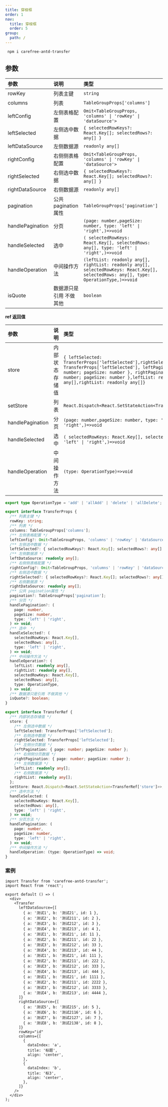 ```yaml
---
title: 穿梭框
order: 1
nav:
  title: 穿梭框
  order: 5
group:
  path: /
---
```


```bash
 npm i carefree-antd-transfer
```

## 参数

| 参数             | 说明                    | 类型                                                                                                                                   |
| :--------------- | :---------------------- | :------------------------------------------------------------------------------------------------------------------------------------- |
| rowKey           | 列表主键                | `string`                                                                                                                               |
| columns          | 列表                    | `TableGroupProps['columns']`                                                                                                           |
| leftConfig       | 左侧表格配置            | `Omit<TableGroupProps, 'columns' \| 'rowKey' \| 'dataSource'>`                                                                         |
| leftSelected     | 左侧选中数据            | `{ selectedRowKeys?: React.Key[]; selectedRows?: any[] }`                                                                              |
| leftDataSource   | 左侧数据源              | `readonly any[]`                                                                                                                       |
| rightConfig      | 右侧侧表格配置          | `Omit<TableGroupProps, 'columns' \| 'rowKey' \| 'dataSource'>`                                                                         |
| rightSelected    | 右侧选中数据            | `{ selectedRowKeys?: React.Key[]; selectedRows?: any[] }`                                                                              |
| rightDataSource  | 右侧数据源              | `readonly any[]`                                                                                                                       |
| pagination       | 公共 pagination 属性    | `TableGroupProps['pagination']`                                                                                                        |
| handlePagination | 分页                    | `(page: number,pageSize: number, type: 'left' \| 'right',)=>void`                                                                      |
| handleSelected   | 选中                    | `( selectedRowKeys: React.Key[], selectedRows: any[], type: 'left' \| 'right',)=>void`                                                 |
| handleOperation  | 中间操作方法            | `(leftList: readonly any[], rightList: readonly any[], selectedRowKeys: React.Key[], selectedRows: any[], type: OperationType,)=>void` |
| isQuote          | 数据源只是引用 不做其他 | `boolean`                                                                                                                              |

**ref 返回值**

| 参数             | 说明           | 类型                                                                                                                                                                                                                                                      |
| :--------------- | :------------- | :-------------------------------------------------------------------------------------------------------------------------------------------------------------------------------------------------------------------------------------------------------- |
| store            | 内部状态存储值 | `{ leftSelected: TransferProps['leftSelected'],rightSelected: TransferProps['leftSelected'], leftPagination: { page: number; pageSize: number }, rightPagination: { page: number; pageSize: number },leftList: readonly any[],rightList: readonly any[]}` |
| setStore         | 列表           | `React.Dispatch<React.SetStateAction<TransferRef['store']>>`                                                                                                                                                                                              |
| handlePagination | 分页           | `(page: number,pageSize: number, type: 'left' \| 'right',)=>void`                                                                                                                                                                                         |
| handleSelected   | 选中           | `( selectedRowKeys: React.Key[], selectedRows: any[], type: 'left' \| 'right',)=>void`                                                                                                                                                                    |
| handleOperation  | 中间操作方法   | `(type: OperationType)=>void`                                                                                                                                                                                                                             |

```ts
export type OperationType = 'add' | 'allAdd' | 'delete' | 'allDelete';

export interface TransferProps {
  /** 列表主键 */
  rowKey: string;
  /** 列表 */
  columns: TableGroupProps['columns'];
  /** 左侧表格配置 */
  leftConfig?: Omit<TableGroupProps, 'columns' | 'rowKey' | 'dataSource'>;
  /** 左侧选中数据 */
  leftSelected?: { selectedRowKeys?: React.Key[]; selectedRows?: any[] };
  /** 左侧数据源 */
  leftDataSource: readonly any[];
  /** 右侧侧表格配置 */
  rightConfig?: Omit<TableGroupProps, 'columns' | 'rowKey' | 'dataSource'>;
  /** 右侧选中数据 */
  rightSelected?: { selectedRowKeys?: React.Key[]; selectedRows?: any[] };
  /** 右侧数据源 */
  rightDataSource: readonly any[];
  /** 公共 pagination属性 */
  pagination?: TableGroupProps['pagination'];
  /** 分页 */
  handlePagination?: (
    page: number,
    pageSize: number,
    type: 'left' | 'right',
  ) => void;
  /** 选中  */
  handleSelected?: (
    selectedRowKeys: React.Key[],
    selectedRows: any[],
    type: 'left' | 'right',
  ) => void;
  /** 中间操作方法 */
  handleOperation?: (
    leftList: readonly any[],
    rightList: readonly any[],
    selectedRowKeys: React.Key[],
    selectedRows: any[],
    type: OperationType,
  ) => void;
  /** 数据源只是引用 不做其他 */
  isQuote?: boolean;
}

export interface TransferRef {
  /** 内部状态存储值 */
  store: {
    /** 左侧选中数据 */
    leftSelected: TransferProps['leftSelected'];
    /** 右侧选中数据 */
    rightSelected: TransferProps['leftSelected'];
    /** 左侧分页数据 */
    leftPagination: { page: number; pageSize: number };
    /** 右侧侧分页数据 */
    rightPagination: { page: number; pageSize: number };
    /** 左侧数据源 */
    leftList: readonly any[];
    /** 右侧数据源 */
    rightList: readonly any[];
  };
  setStore: React.Dispatch<React.SetStateAction<TransferRef['store']>>;
  /** 选中方法 */
  handleSelected: (
    selectedRowKeys: React.Key[],
    selectedRows: any[],
    type: 'left' | 'right',
  ) => void;
  /** 分页方法 */
  handlePagination: (
    page: number,
    pageSize: number,
    type: 'left' | 'right',
  ) => void;
  /** 中间操作方法 */
  handleOperation: (type: OperationType) => void;
}
```

### 案例

```tsx
import Transfer from 'carefree-antd-transfer';
import React from 'react';

export default () => (
  <div>
    <Transfer
      leftDataSource={[
        { a: '测试1', b: '测试21', id: 1 },
        { a: '测试2', b: '测试211', id: 2 },
        { a: '测试3', b: '测试212', id: 3 },
        { a: '测试4', b: '测试213', id: 4 },
        { a: '测试1', b: '测试21', id: 11 },
        { a: '测试2', b: '测试211', id: 22 },
        { a: '测试3', b: '测试212', id: 33 },
        { a: '测试4', b: '测试213', id: 44 },
        { a: '测试1', b: '测试21', id: 111 },
        { a: '测试2', b: '测试211', id: 222 },
        { a: '测试3', b: '测试212', id: 333 },
        { a: '测试4', b: '测试213', id: 444 },
        { a: '测试1', b: '测试21', id: 1111 },
        { a: '测试2', b: '测试211', id: 2222 },
        { a: '测试3', b: '测试212', id: 3333 },
        { a: '测试4', b: '测试213', id: 4444 },
      ]}
      rightDataSource={[
        { a: '测试5', b: '测试215', id: 5 },
        { a: '测试6', b: '测试2116', id: 6 },
        { a: '测试7', b: '测试2127', id: 7 },
        { a: '测试8', b: '测试2138', id: 8 },
      ]}
      rowKey="id"
      columns={[
        {
          dataIndex: 'a',
          title: '标题',
          align: 'center',
        },
        {
          dataIndex: 'b',
          title: '标3',
          align: 'center',
        },
      ]}
    />
  </div>
);
```
